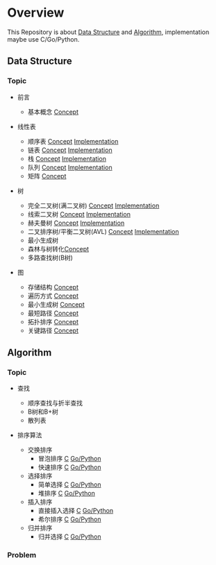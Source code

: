 # Overview

This Repository is about [Data Structure](#Data-Structure) and [Algorithm](#Algorithm), implementation maybe use C/Go/Python.

## Data Structure

### Topic

- 前言
    - 基本概念
        [Concept](theory.md#Basic-Concepts)
    
- 线性表
    - 顺序表
        [Concept](theory.md#Liner-Table)
        [Implementation](list)
    - 链表
        [Concept](theory.md#Liner-Table)
        [Implementation](linked_list)
    - 栈
        [Concept](theory.md#Stack-and-Queue)
        [Implementation](stack)
    - 队列
        [Concept](theory.md#Stack-and-Queue)
        [Implementation](queue)
    - 矩阵
        [Concept](theory.md#Matirx)

- 树
    - 完全二叉树(满二叉树)
        [Concept](theory.md#Binary-Tree)
        [Implementation](tree)
    - 线索二叉树
        [Concept](theory.md#Thread-Tree)
        [Implementation](tree)
    - 赫夫曼树
        [Concept](theory.md#Huffman-Tree)
        [Implementation](tree)
    - 二叉排序树/平衡二叉树(AVL)
        [Concept](theory.md#Balanced-Binary-Search-Tree)
        [Implementation](tree)
    - 最小生成树
    - 森林与树转化[Concept](theory.md#Tree-And-Forest)
    - 多路查找树(B树)
    
- 图
    - 存储结构
        [Concept](theory.md#Graph)
    - 遍历方式
        [Concept](theory.md#Graph)
    - 最小生成树
        [Concept](theory.md#Graph)
    - 最短路径
        [Concept](theory.md#Graph)
    - 拓扑排序
        [Concept](theory.md#Graph)
    - 关键路径
        [Concept](theory.md#Graph)

## Algorithm

### Topic

- 查找
    - 顺序查找与折半查找
    - B树和B+树
    - 散列表

- 排序算法
    - 交换排序
        - 冒泡排序 [C](sort/c_impl) [Go/Python](sort/bubble)
        - 快速排序 [C](sort/c_impl) [Go/Python](sort/quick)
    - 选择排序
        - 简单选择 [C](sort/c_impl) [Go/Python](sort/select_impl)
        - 堆排序 [C](sort/c_impl) [Go/Python](sort/heap_impl)
    - 插入排序
        - 直接插入选择 [C](sort/c_impl) [Go/Python](sort/insert)
        - 希尔排序 [C](sort/c_impl) [Go/Python](sort/shell)
    - 归并排序
        - 归并选择 [C](sort/c_impl) [Go/Python](sort/merge)
            
### Problem
